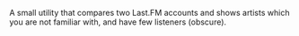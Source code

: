 A small utility that compares two Last.FM accounts and shows artists which you are not familiar with, and have few listeners (obscure).
